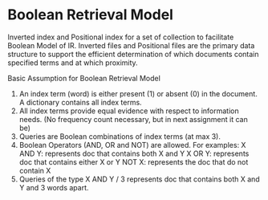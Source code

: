 # Boolean Retrieval Model
Inverted index and Positional index for a set of collection to facilitate Boolean Model of IR. Inverted files and Positional files are the primary data structure to support the efficient determination of which documents contain specified terms and at which proximity.

Basic Assumption for Boolean Retrieval Model
1. An index term (word) is either present (1) or absent (0) in the document. A dictionary contains all index terms.
2. All index terms provide equal evidence with respect to information needs. (No frequency count necessary, but in next assignment it can be)
3. Queries are Boolean combinations of index terms (at max 3).
4. Boolean Operators (AND, OR and NOT) are allowed. For examples:
X AND Y: represents doc that contains both X and Y
X OR Y: represents doc that contains either X or Y
NOT X: represents the doc that do not contain X
5. Queries of the type X AND Y / 3 represents doc that contains both X and Y and 3 words apart.

